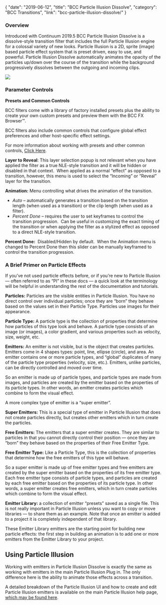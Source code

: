 {
"date": "2019-06-12",
"title": "BCC Particle Illusion Dissolve",
"category": "BCC Transitions",
"link": "bcc-particle-illusion-dissolve/"
}

 
### **Overview**


Introduced with Continuum 2019.5 BCC Particle Illusion Dissolve is a dissolve-style transition filter that includes the full Particle Illusion engine for a colossal variety of new looks. Particle Illusion is a 2D, sprite (image) based particle effect system that is preset driven, easy to use, and powerful. Particle Illusion Dissolve automatically animates the opacity of the particles up/down over the course of the transition while the background progressively dissolves between the outgoing and incoming clips. 


![](https://borisfx-com-res.cloudinary.com/image/upload//documentation/continuum/uploads/2019/05/dissolve.png)
  



### **Parameter Controls**


**Presets and Common Controls**


BCC filters come with a library of factory installed presets plus the ability to create your own custom presets and preview them with the BCC FX Browser™.


BCC filters also include common controls that configure global effect preferences and other host-specific effect settings.


For more information about working with presets and other common controls, [Click Here](https://borisfx.com/documentation/continuum/bcc-common-controls).


**Layer to Reveal**: This layer selection popup is not relevant when you have applied the filter as a true NLE-style transition and it will be hidden or disabled in that context.  When applied as a normal “effect” as opposed to a transition, however, this menu is used to select the “Incoming” or “Reveal” layer for the transition.


**Animation:** Menu controlling what drives the animation of the transition.


* *Auto* – automatically generates a transition based on the transition length (when used as a transition) or the clip length (when used as a filter).
* *Percent Done* – requires the user to set keyframes to control the transition progression.  Can be useful in customizing the exact timing of the transition or when applying the filter as a stylized effect as opposed to a direct NLE-style transition.


**Percent Done:**  Disabled/Hidden by default.  When the Animation menu is changed to Percent Done then this slider can be manually keyframed to control the transition progression.


### **A Brief Primer on Particle Effects**


If you’ve not used particle effects before, or if you’re new to Particle Illusion — often referred to as “PI” in these docs — a quick look at the terminology will be helpful in understanding the rest of the documentation and tutorials.


**Particles:** Particles are the visible entities in Particle Illusion. You have no direct control over individual particles; once they are “born” they behave based on the values set in their Particle Type. Particles use images for their appearance.


**Particle Type:** A particle type is the collection of properties that determine how particles of this type look and behave. A particle type consists of an image (or images), a color gradient, and various properties such as velocity, size, weight, etc.


**Emitters:** An emitter is not visible, but is the object that creates particles. Emitters come in 4 shapes types: point, line, ellipse (circle), and area. An emitter contains one or more particle types, and “global” duplicates of many of the particle type properties (velocity, size, etc.). Emitters, unlike particles, can be directly controlled and moved over time.


So an emitter is made up of particle types, and particle types are made from images, and particles are created by the emitter based on the properties of its particle types. In other words, an emitter creates particles which combine to form the visual effect.


A more complex type of emitter is a “super emitter”.


**Super Emitters:** This is a special type of emitter in Particle Illusion that does not create particles directly, but creates other emitters which in turn create the particles.


**Free Emitters:** The emitters that a super emitter creates. They are similar to particles in that you cannot directly control their position — once they are “born” they behave based on the properties of their Free Emitter Type.


**Free Emitter Type:** Like a Particle Type, this is the collection of properties that determine how the free emitters of this type will behave.


So a super emitter is made up of free emitter types and free emitters are created by the super emitter based on the properties of its free emitter type. Each free emitter type consists of particle types, and particles are created by each free emitter based on the properties of its particle type. In other words, a super emitter creates free emitters, which in turn create particles which combine to form the visual effect.


**Emitter Library:** a collection of emitter “presets” saved as a single file. This is not really important in Particle Illusion unless you want to copy or move libraries — to share them as an example. Note that once an emitter is added to a project it is completely independent of that library.


These Emitter Library emitters are the starting point for building new particle effects: the first step in building an animation is to add one or more emitters from the Emitter Library to your project.


## Using Particle Illusion


Working with emitters in Particle Illusion Dissolve is exactly the same as working with emitters in the main Particle Illusion Plug in. The only difference here is the ability to animate those effects across a transition. 


A detailed breakdown of the Particle Illusion UI and how to create and edit Particle Illusion emitters is available on the main Particle Illusion help page, [which may be found here](https://borisfx.com/documentation/continuum/bcc-particle-illusion/). 


